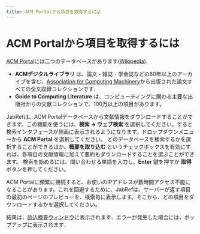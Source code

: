 ```yaml
---
title: ACM Portalから項目を取得するには
---
```


# ACM Portalから項目を取得するには

[ACM Portal](https://dl.acm.org)には二つのデータベースがあります([Wikipedia](https://en.wikipedia.org/wiki/Association_for_Computing_Machinery#Portal_and_Digital_Library)).
- **ACMデジタルライブラリ** は、論文・雑誌・学会誌などの60年以上のアーカイブを含む、[Association for Computing Machinery](https://www.acm.org)から出版された論文すべての全文収録コレクションです．
- **Guide to Computing Literature** は、コンピューティングに関わる主要な出版社からの文献コレクションで、100万以上の項目があります。

JabRefは、ACM Portalデータベースから文献情報をダウンロードすることができます。この機能を使うには、**検索 → ウェブ検索** を選択してください。すると検索インタフェースが側面に表示されるようになります。ドロップダウンメニューから **ACM Portal** を選択してください。
どのデータベースを検索するかを選択することができるほか、**概要を取り込む** というチェックボックスを有効にすれば、各項目の文献情報に加えて要約もダウンロードすることを選ぶことができます。
検索を始めるには、問い合わせる単語を入力し、**Enter** 鍵を押すか **取得** ボタンを押してください。

ACM Portalに頻繁に接続すると、お使いのIPアドレスが数時間アクセス不能になることがあります。これを回避するために、JabRefは、サーバーが返す項目の最初のページのプレビューを、検索毎に表示します。そこから、どの項目をダウンロードするかを選択してください。

結果は，[読込検査ウィンドウ](ImportInspectionDialog)に表示されます．エラーが発生した場合には，ポップアップに表示されます．
